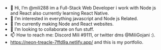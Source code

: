 - 👋 Hi, I’m @mili288 im a Full-Stack Web Developer i work with Node js and React also currently learning React Native.
- 👀 I’m interested in everything javascript and Node js Related.
- 🌱 I’m currently making Node and React websites.
- 💞️ I’m looking to collaborate on fun stuff.
- 📫 How to reach me: Discord Mili #9111, or twitter dms @MiliGojani :).
- https://neon-treacle-7ffd9a.netlify.app/ and this is my portfolio.

<!---
mili288/mili288 is a ✨ special ✨ repository because its `README.md` (this file) appears on your GitHub profile.
You can click the Preview link to take a look at your changes.
--->
